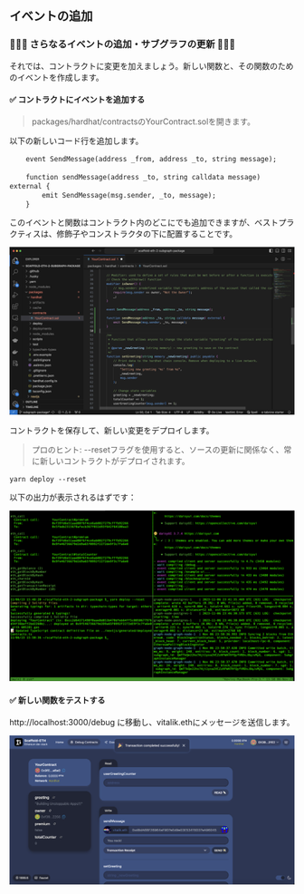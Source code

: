 ## イベントの追加

### 🧑🏼‍💻 さらなるイベントの追加・サブグラフの更新 👩🏽‍💻

それでは、コントラクトに変更を加えましょう。新しい関数と、その関数のためのイベントを作成します。

#### ✅ コントラクトにイベントを追加する

> packages/hardhat/contractsのYourContract.solを開きます。

以下の新しいコード行を追加します。

```solidity
    event SendMessage(address _from, address _to, string message);

    function sendMessage(address _to, string calldata message) external {
        emit SendMessage(msg.sender, _to, message);
    }
```

このイベントと関数はコントラクト内のどこにでも追加できますが、ベストプラクティスは、修飾子やコンストラクタの下に配置することです。

![](/public/images/The_Graph-SE2-Subgraph-package/section-1/1_1_1.png)

コントラクトを保存して、新しい変更をデプロイします。

> プロのヒント: --resetフラグを使用すると、ソースの更新に関係なく、常に新しいコントラクトがデプロイされます。

```
yarn deploy --reset
```

以下の出力が表示されるはずです：

![](/public/images/The_Graph-SE2-Subgraph-package/section-1/1_1_2.png)

#### ✅ 新しい関数をテストする

http://localhost:3000/debug に移動し、vitalik.ethにメッセージを送信します。

![](/public/images/The_Graph-SE2-Subgraph-package/section-1/1_1_3.png)